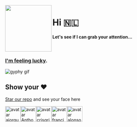<img align="left" height="150" src="https://user-images.githubusercontent.com/5083214/156877684-70d66b18-8bc3-46c2-8979-c2725767fd69.gif">

# Hi 🇳🇱
#### Let's see if I can grab your attention...

<br/>

### [I'm feeling lucky](https://fct5mvs0s5.execute-api.us-east-2.amazonaws.com).
![gyphy gif](https://media4.giphy.com/media/ZYEUzhcH2VqCCTDCfH/giphy.gif?cid=bfae73228y1kwagd6ytau974ma1nqnhiadeel717rwust05l&rid=giphy.gif&ct=g)

## Show your ❤️ 
[Star our repo](https://github.com/ajorquera/ajorquera) and see your face here

<img alt="avatar ajorquera" src="https://avatars.githubusercontent.com/u/5083214?v=4" height="50" /><img alt="avatar Anthobetto" src="https://avatars.githubusercontent.com/u/64795591?v=4" height="50" /><img alt="avatar crisgrim" src="https://avatars.githubusercontent.com/u/7805193?v=4" height="50" /><img alt="avatar francjpd" src="https://avatars.githubusercontent.com/u/3185336?v=4" height="50" /><img alt="avatar alonsofdez23" src="https://avatars.githubusercontent.com/u/1103229?v=4" height="50" />
